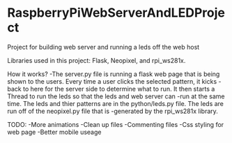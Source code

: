 # RaspberryPiWebServerAndLEDProject
Project for building web server and running a leds off the web host  

Libraries used in this project: Flask, Neopixel, and rpi_ws281x.

How it works?
-The server.py file is running a flask web page that is being shown to the users. Every time a user clicks the selected pattern, it kicks -back to here for the server side to determine what to run. It then starts a Thread to run the leds so that the leds and web server can -run at the same time. The leds and thier patterns are in the python/leds.py file. The leds are run off of the neopixel.py file that is 
-generated by the rpi_ws281x library.

TODO:
-More animations
-Clean up files
-Commenting files
-Css styling for web page
-Better mobile useage

